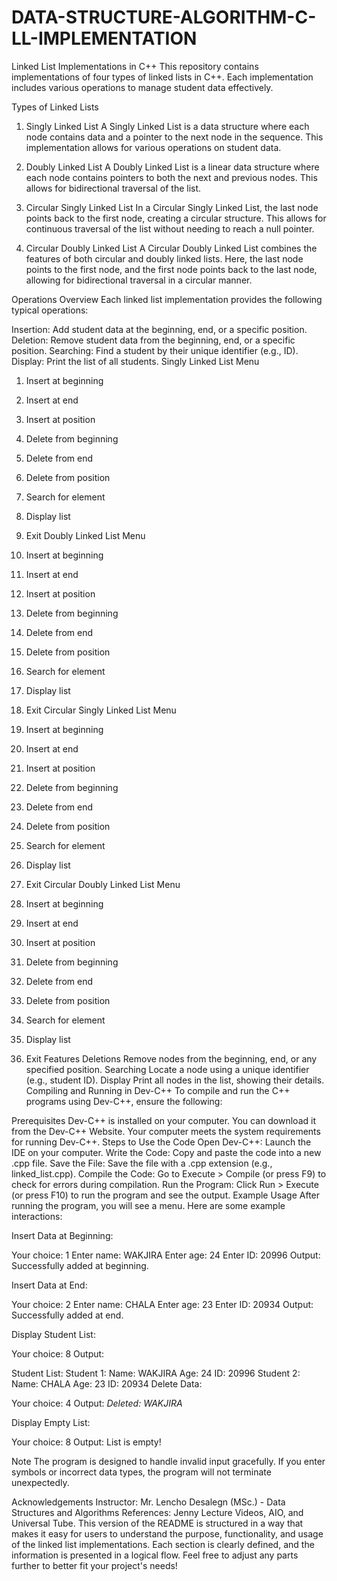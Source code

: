 # DATA-STRUCTURE-ALGORITHM-C-LL-IMPLEMENTATION
Linked List Implementations in C++
This repository contains implementations of four types of linked lists in C++. Each implementation includes various operations to manage student data effectively.

Types of Linked Lists
1. Singly Linked List
A Singly Linked List is a data structure where each node contains data and a pointer to the next node in the sequence. This implementation allows for various operations on student data.

2. Doubly Linked List
A Doubly Linked List is a linear data structure where each node contains pointers to both the next and previous nodes. This allows for bidirectional traversal of the list.

3. Circular Singly Linked List
In a Circular Singly Linked List, the last node points back to the first node, creating a circular structure. This allows for continuous traversal of the list without needing to reach a null pointer.

4. Circular Doubly Linked List
A Circular Doubly Linked List combines the features of both circular and doubly linked lists. Here, the last node points to the first node, and the first node points back to the last node, allowing for bidirectional traversal in a circular manner.

Operations Overview
Each linked list implementation provides the following typical operations:

Insertion: Add student data at the beginning, end, or a specific position.
Deletion: Remove student data from the beginning, end, or a specific position.
Searching: Find a student by their unique identifier (e.g., ID).
Display: Print the list of all students.
Singly Linked List Menu


1. Insert at beginning
2. Insert at end
3. Insert at position
4. Delete from beginning
5. Delete from end
6. Delete from position
7. Search for element
8. Display list
9. Exit
Doubly Linked List Menu


1. Insert at beginning
2. Insert at end
3. Insert at position
4. Delete from beginning
5. Delete from end
6. Delete from position
7. Search for element
8. Display list
9. Exit
Circular Singly Linked List Menu


1. Insert at beginning
2. Insert at end
3. Insert at position
4. Delete from beginning
5. Delete from end
6. Delete from position
7. Search for element
8. Display list
9. Exit
Circular Doubly Linked List Menu


1. Insert at beginning
2. Insert at end
3. Insert at position
4. Delete from beginning
5. Delete from end
6. Delete from position
7. Search for element
8. Display list
9. Exit
Features
Deletions
Remove nodes from the beginning, end, or any specified position.
Searching
Locate a node using a unique identifier (e.g., student ID).
Display
Print all nodes in the list, showing their details.
Compiling and Running in Dev-C++
To compile and run the C++ programs using Dev-C++, ensure the following:

Prerequisites
Dev-C++ is installed on your computer. You can download it from the Dev-C++ Website.
Your computer meets the system requirements for running Dev-C++.
Steps to Use the Code
Open Dev-C++: Launch the IDE on your computer.
Write the Code: Copy and paste the code into a new .cpp file.
Save the File: Save the file with a .cpp extension (e.g., linked_list.cpp).
Compile the Code: Go to Execute &gt; Compile (or press F9) to check for errors during compilation.
Run the Program: Click Run &gt; Execute (or press F10) to run the program and see the output.
Example Usage
After running the program, you will see a menu. Here are some example interactions:

Insert Data at Beginning:


Your choice: 1
Enter name: WAKJIRA
Enter age: 24
Enter ID: 20996
Output: Successfully added at beginning.

Insert Data at End:


Your choice: 2
Enter name: CHALA
Enter age: 23
Enter ID: 20934
Output: Successfully added at end.

Display Student List:


Your choice: 8
Output:



Student List:
     Student 1:
     Name: WAKJIRA
     Age: 24
     ID: 20996
     Student 2:
     Name: CHALA
     Age: 23
     ID: 20934
Delete Data:


Your choice: 4
Output: _Deleted: WAKJIRA_

Display Empty List:


Your choice: 8
Output: List is empty!

Note
The program is designed to handle invalid input gracefully. If you enter symbols or incorrect data types, the program will not terminate unexpectedly.

Acknowledgements
Instructor: Mr. Lencho Desalegn (MSc.) - Data Structures and Algorithms
References: Jenny Lecture Videos, AIO, and Universal Tube.
This version of the README is structured in a way that makes it easy for users to understand the purpose, functionality, and usage of the linked list implementations. Each section is clearly defined, and the information is presented in a logical flow. Feel free to adjust any parts further to better fit your project's needs!
